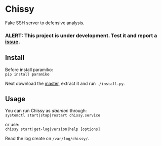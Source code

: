 # Chissy

Fake SSH server to defensive analysis.

### ALERT: This project is under development. Test it and report a [issue](https://github.com/d3v4s/chissy/issues/new).

## Install
Before install paramiko:  
`pip install paramiko`  
  
Next download the [master](https://github.com/d3v4s/chissy/archive/master.zip), extract it and run `./install.py`.

## Usage
You can run Chissy as _daemon_ through:  
`systemctl start|stop|restart chissy.service`

or use:  
`chissy start|get-log|version|help [options]`  
  
Read the log create on `/var/log/chissy/`.
